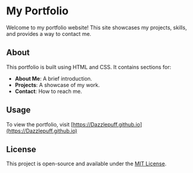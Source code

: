 # My Portfolio

Welcome to my portfolio website! This site showcases my projects, skills, and provides a way to contact me.

## About

This portfolio is built using HTML and CSS. It contains sections for:

- **About Me**: A brief introduction.
- **Projects**: A showcase of my work.
- **Contact**: How to reach me.

## Usage

To view the portfolio, visit [https://Dazzlepuff.github.io](https://Dazzlepuff.github.io)

## License

This project is open-source and available under the [MIT License](LICENSE).
